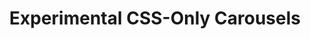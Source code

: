 ---
type: codrops
title: Experimental CSS-Only Carousels
url: https://tympanus.net/codrops/?p=75188
---